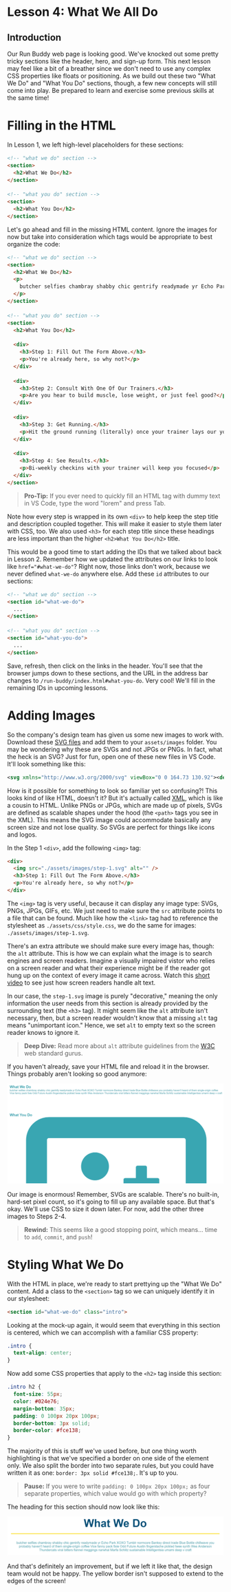 # Lesson 4: What We All Do

## Introduction

Our Run Buddy web page is looking good. We've knocked out some pretty tricky sections like the header, hero, and sign-up form. This next lesson may feel like a bit of a breather since we don't need to use any complex CSS properties like floats or positioning. As we build out these two "What We Do" and "What You Do" sections, though, a few new concepts will still come into play. Be prepared to learn and exercise some previous skills at the same time!

# Filling in the HTML

In Lesson 1, we left high-level placeholders for these sections:

```html
<!-- "what we do" section -->
<section>
  <h2>What We Do</h2>
</section>

<!-- "what you do" section -->
<section>
  <h2>What You Do</h2> 
</section>
```

Let's go ahead and fill in the missing HTML content. Ignore the images for now but take into consideration which tags would be appropriate to best organize the code:

```html
<!-- "what we do" section -->
<section>
  <h2>What We Do</h2>
  <p>
    butcher selfies chambray shabby chic gentrify readymade yr Echo Park XOXO Tumblr normcore Banksy direct trade Blue Bottle chillwave you probably haven't heard of them single-origin coffee Vice fanny pack fixie Odd Future Austin fingerstache pickled twee synth Wes Anderson Thundercats viral bitters flannel meggings narwhal Marfa Schlitz sustainable Intelligentsia umami deep v craft
  </p>
</section>

<!-- "what you do" section -->
<section>
  <h2>What You Do</h2> 

  <div>
    <h3>Step 1: Fill Out The Form Above.</h3>
    <p>You're already here, so why not?</p>
  </div>

  <div>
    <h3>Step 2: Consult With One Of Our Trainers.</h3>
    <p>Are you hear to build muscle, lose weight, or just feel good?</p>
  </div>

  <div>
    <h3>Step 3: Get Running.</h3>
    <p>Hit the ground running (literally) once your trainer lays our your plan.</p>
  </div>

  <div>
    <h3>Step 4: See Results.</h3>
    <p>Bi-weekly checkins with your trainer will keep you focused</p>
  </div>
</section>
```

> **Pro-Tip:** If you ever need to quickly fill an HTML tag with dummy text in VS Code, type the word "lorem" and press Tab.

Note how every step is wrapped in its own `<div>` to help keep the step title and description coupled together. This will make it easier to style them later with CSS, too. We also used `<h3>` for each step title since these headings are less important than the higher `<h2>What You Do</h2>` title.

This would be a good time to start adding the IDs that we talked about back in Lesson 2. Remember how we updated the attributes on our links to look like `href="#what-we-do"`? Right now, those links don't work, because we never defined `what-we-do` anywhere else. Add these `id` attributes to our sections:

```html
<!-- "what we do" section -->
<section id="what-we-do">
  ...
</section>

<!-- "what you do" section -->
<section id="what-you-do">
  ...
</section>
```

Save, refresh, then click on the links in the header. You'll see that the browser jumps down to these sections, and the URL in the address bar changes to `/run-buddy/index.html#what-you-do`. Very cool! We'll fill in the remaining IDs in upcoming lessons.

# Adding Images

So the company's design team has given us some new images to work with. Download these [SVG files](./link-needed) and add them to your `assets/images` folder. You may be wondering why these are SVGs and not JPGs or PNGs. In fact, what the heck is an SVG? Just for fun, open one of these new files in VS Code. It'll look something like this:

```xml
<svg xmlns="http://www.w3.org/2000/svg" viewBox="0 0 164.73 130.92"><defs><style>.cls-1{fill:#39a6b2;}</style></defs><title>Asset 2</title><g id="Layer_2" data-name="Layer 2"><g id="Layer_2-2" data-name="Layer 2"><path class="cls-1" d="M163.69,109.93H99.88a.75.75,0,0,0-.69.69v2.6a2.92,2.92,0,0,1-3,3H68.67a3,3,0,0,1-3-3v-2.42a.73.73,0,0,0-.69-.69H1a1.12,1.12,0,0,0-1,1v10.58a9.25,9.25,0,0,0,9.19,9.19H155.54a9.26,9.26,0,0,0,9.19-9.19V111.15a1.16,1.16,0,0,0-1-1.22Z"/>
```

How is it possible for something to look so familiar yet so confusing?! This looks kind of like HTML, doesn't it? But it's actually called [XML](https://developer.mozilla.org/en-US/docs/Web/XML/XML_introduction), which is like a cousin to HTML. Unlike PNGs or JPGs, which are made up of pixels, SVGs are defined as scalable shapes under the hood (the `<path>` tags you see in the XML). This means the SVG image could accommodate basically any screen size and not lose quality. So SVGs are perfect for things like icons and logos.

In the Step 1 `<div>`, add the following `<img>` tag:

```html
<div>
  <img src="./assets/images/step-1.svg" alt="" />
  <h3>Step 1: Fill Out The Form Above.</h3>
  <p>You're already here, so why not?</p>
</div>
```

The `<img>` tag is very useful, because it can display any image type: SVGs, PNGs, JPGs, GIFs, etc. We just need to make sure the `src` attribute points to a file that can be found. Much like how the `<link>` tag had to reference the stylesheet as `./assets/css/style.css`, we do the same for images: `./assets/images/step-1.svg`.

There's an extra attribute we should make sure every image has, though: the `alt` attribute. This is how we can explain what the image is to search engines and screen readers. Imagine a visually impaired vistor who relies on a screen reader and what their experience might be if the reader got hung up on the context of every image it came across. Watch this [short video](https://www.youtube.com/watch?v=NvqasTVoW98) to see just how screen readers handle alt text.

In our case, the `step-1.svg` image is purely "decorative," meaning the only information the user needs from this section is already provided by the surrounding text (the `<h3>` tag). It might seem like the `alt` attribute isn't necessary, then, but a screen reader wouldn't know that a missing `alt` tag means "unimportant icon." Hence, we set `alt` to empty text so the screen reader knows to ignore it.

> **Deep Dive:** Read more about `alt` attribute guidelines from the [W3C](https://www.w3.org/WAI/tutorials/images/) web standard gurus.

If you haven't already, save your HTML file and reload it in the browser. Things probably aren't looking so good anymore:

![image screenshot](./assets/step-4/100-big-screenshot.png)

Our image is enormous! Remember, SVGs are scalable. There's no built-in, hard-set pixel count, so it's going to fill up any available space. But that's okay. We'll use CSS to size it down later. For now, add the other three images to Steps 2-4.

> **Rewind:** This seems like a good stopping point, which means... time to `add`, `commit`, and `push`!

# Styling What We Do

With the HTML in place, we're ready to start prettying up the "What We Do" content. Add a class to the `<section>` tag so we can uniquely identify it in our stylesheet:

```html
<section id="what-we-do" class="intro">
```

Looking at the mock-up again, it would seem that everything in this section is centered, which we can accomplish with a familiar CSS property:

```css
.intro {
  text-align: center;
}
```

Now add some CSS properties that apply to the `<h2>` tag inside this section:

```css
.intro h2 {
  font-size: 55px;
  color: #024e76;
  margin-bottom: 35px;
  padding: 0 100px 20px 100px;
  border-bottom: 3px solid;
  border-color: #fce138;
}
```

The majority of this is stuff we've used before, but one thing worth highlighting is that we've specified a border on one side of the element only. We also split the border into two separate rules, but you could have written it as one: `border: 3px solid #fce138;`. It's up to you.

> **Pause:** If you were to write `padding: 0 100px 20px 100px;` as four separate properties, which value would go with which property?

The heading for this section should now look like this:

![wide heading](./assets/step-4/200-wide-heading.png)

And that's definitely an improvement, but if we left it like that, the design team would not be happy. The yellow border isn't supposed to extend to the edges of the screen!